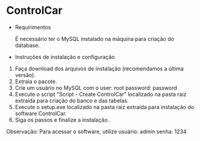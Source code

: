 # ControlCar

* Requirimentos 

  É necessário ter o MySQL instalado na máquina para criação do database.


* Instruções de instalação e configuração

1. Faça download dos arquivos de instalação (recomendamos a última versão).
2. Extraia o pacote.
3. Crie um usuário no MySQL com o 
 user: root
 password: password
4. Execute o script "Script - Create ControlCar" localizado na pasta raiz extraída para criação do banco e das tabelas.
5. Execute o setup.exe localizado na pasta raiz extraída para instalação do software ControlCar.
6. Siga os passos e finalize a instalação.

Observação: Para acessar o software, utilize 
	usuário: admin
	senha: 1234
